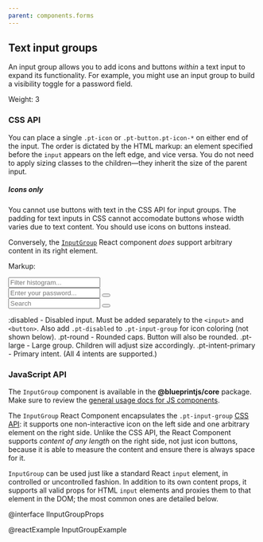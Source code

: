 ```yaml
---
parent: components.forms
---
```


## Text input groups

An input group allows you to add icons and buttons _within_ a text input to expand its
functionality. For example, you might use an input group to build a visibility toggle for a password
field.

Weight: 3

### CSS API

You can place a single `.pt-icon` or `.pt-button.pt-icon-*` on either end of the input. The order is
dictated by the HTML markup: an element specified before the `input` appears on the left edge, and
vice versa. You do not need to apply sizing classes to the children&mdash;they inherit the size of
the parent input.

<div class="pt-callout pt-intent-warning pt-icon-warning-sign">
<h5>Icons only</h5>
<p>You cannot use buttons with text in the CSS API for input groups. The padding for text inputs
in CSS cannot accomodate buttons whose width varies due to text content. You should use icons on
buttons instead.</p>

Conversely, the [`InputGroup`](#components.forms.input-group.js) React component _does_ support
arbitrary content in its right element.
</div>

Markup:
<div class="pt-input-group {{.modifier}}">
<span class="pt-icon pt-icon-filter"></span>
<input type="text" class="pt-input" {{:modifier}} placeholder="Filter histogram..." />
</div>
<div class="pt-input-group {{.modifier}}">
<input type="password" class="pt-input" {{:modifier}} placeholder="Enter your password..." />
<button class="pt-button pt-minimal pt-intent-warning pt-icon-lock" {{:modifier}}></button>
</div>
<div class="pt-input-group {{.modifier}}">
<span class="pt-icon pt-icon-search"></span>
<input type="text" class="pt-input" {{:modifier}} placeholder="Search" />
<button class="pt-button pt-minimal pt-intent-primary pt-icon-arrow-right" {{:modifier}}></button>
</div>

:disabled - Disabled input. Must be added separately to the <code>&#60;input&#62;</code> and <code>&#60;button&#62;</code>. Also add <code>.pt-disabled</code> to <code>.pt-input-group</code> for icon coloring (not shown below).
.pt-round - Rounded caps. Button will also be rounded.
.pt-large - Large group. Children will adjust size accordingly.
.pt-intent-primary - Primary intent. (All 4 intents are supported.)

### JavaScript API

The `InputGroup` component is available in the __@blueprintjs/core__ package. Make sure to review
the [general usage docs for JS components](#components.usage).

The `InputGroup` React Component encapsulates the `.pt-input-group`
[CSS API](#components.forms.input-group.css): it supports one non-interactive icon on the left side
and one arbitrary element on the right side. Unlike the CSS API, the React Component supports
_content of any length_ on the right side, not just icon buttons, because it is able to measure the
content and ensure there is always space for it.

`InputGroup` can be used just like a standard React `input` element, in controlled or uncontrolled
fashion. In addition to its own content props, it supports all valid props for HTML `input` elements
and proxies them to that element in the DOM; the most common ones are detailed below.

@interface IInputGroupProps

@reactExample InputGroupExample
